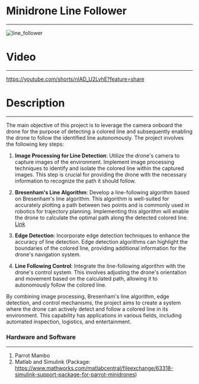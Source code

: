 #  Minidrone Line Follower
***
![line_follower](/screenshots/line_follower.PNG)
# Video
***
https://youtube.com/shorts/nlAD_U2LvhE?feature=share

# Description
***

The main objective of this project is to leverage the camera onboard the drone for the purpose of detecting a colored line and subsequently enabling the drone to follow the identified line autonomously. The project involves the following key steps:

1. **Image Processing for Line Detection**: Utilize the drone's camera to capture images of the environment. Implement image processing techniques to identify and isolate the colored line within the captured images. This step is crucial for providing the drone with the necessary information to recognize the path it should follow.

2. **Bresenham's Line Algorithm**: Develop a line-following algorithm based on Bresenham's line algorithm. This algorithm is well-suited for accurately plotting a path between two points and is commonly used in robotics for trajectory planning. Implementing this algorithm will enable the drone to calculate the optimal path along the detected colored line. [Link](https://digitalbunker.dev/bresenhams-line-algorithm/) 

3. **Edge Detection**: Incorporate edge detection techniques to enhance the accuracy of line detection. Edge detection algorithms can highlight the boundaries of the colored line, providing additional information for the drone's navigation system.

4. **Line Following Control**: Integrate the line-following algorithm with the drone's control system. This involves adjusting the drone's orientation and movement based on the calculated path, allowing it to autonomously follow the colored line.

By combining image processing, Bresenham's line algorithm, edge detection, and control mechanisms, the project aims to create a system where the drone can actively detect and follow a colored line in its environment. This capability has applications in various fields, including automated inspection, logistics, and entertainment.

### Hardware and Software
***
1. Parrot Mambo
2. Matlab and Simulink (Package: https://www.mathworks.com/matlabcentral/fileexchange/63318-simulink-support-package-for-parrot-minidrones)